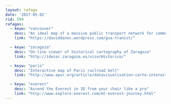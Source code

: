 ```yaml
---
layout: rafaga
date: '2017-05-02'
rid: 599
rafagas:
  - keyw: "vancouver"
    desc: "An ideal map of a massive public transport network for commuters in Vancouver"
    link: "https://daviddanos.wordpress.com/gva-transit/"

  - keyw: "zaragoza"
    desc: "On-line viewer of historical cartography of Zaragoza"
    link: "http://idezar.zaragoza.es/visorHistorico/"

  - keyw: "paris"
    desc: "Interactive map of Paris railroad belt"
    link: "http://www.apur.org/article/datavisualisation-carte-interactive-petite-ceinture-ferroviaire-paris"

  - keyw: "everest"
    desc: "Ascend the Everest in 3D from your chair like a pro"
    link: "http://www.explore-everest.com/mt-everest-journey.html"
---
```

